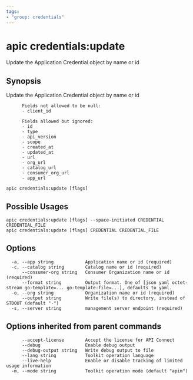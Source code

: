 ```yaml
---
tags:
- "group: credentials"
---
```

# apic credentials:update

Update the Application Credential object by name or id

## Synopsis

Update the Application Credential object by name or id
          
          Fields not allowed to be null:
          - client_id
          
          Fields allowed but ignored:
          - id
          - type
          - api_version
          - scope
          - created_at
          - updated_at
          - url
          - org_url
          - catalog_url
          - consumer_org_url
          - app_url

```
apic credentials:update [flags]
```

## Possible Usages

```
apic credentials:update [flags] --space-initiated CREDENTIAL CREDENTIAL_FILE
apic credentials:update [flags] CREDENTIAL CREDENTIAL_FILE
```

## Options

```
  -a, --app string            Application name or id (required)
  -c, --catalog string        Catalog name or id (required)
      --consumer-org string   Consumer Organization name or id (required)
      --format string         Output format. One of [json yaml octet-stream go-template=... go-template-file=...], defaults to yaml.
  -o, --org string            Organization name or id (required)
      --output string         Write file(s) to directory, instead of STDOUT (default "-")
  -s, --server string         management server endpoint (required)
```

## Options inherited from parent commands

```
      --accept-license        Accept the license for API Connect
      --debug                 Enable debug output
      --debug-output string   Write debug output to file
      --lang string           Toolkit operation language
      --live-help             Enable or disable tracking of limited usage information
  -m, --mode string           Toolkit operation mode (default "apim")
```
